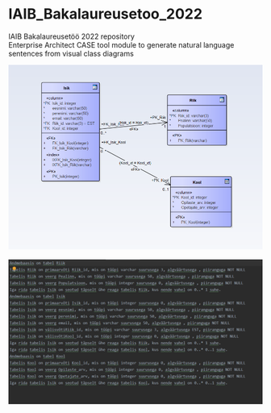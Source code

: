 # IAIB_Bakalaureusetoo_2022
IAIB Bakalaureusetöö 2022 repository <br /> 
Enterprise Architect CASE tool module to generate natural language sentences from visual class diagrams <br /> 

![image](https://github.com/alvalt/IAIB_Bakalaureusetoo_2022/blob/master/EA/Diagramm.PNG?raw=true) <br />  
![image](https://github.com/alvalt/IAIB_Bakalaureusetoo_2022/blob/master/EA/Output.PNG?raw=true)


